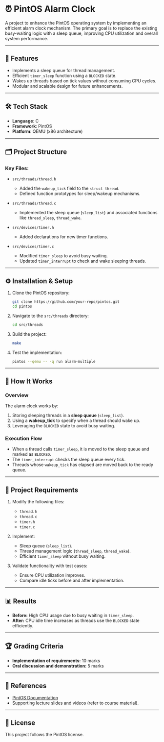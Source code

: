 # ⏰ **PintOS Alarm Clock**  

A project to enhance the PintOS operating system by implementing an efficient alarm clock mechanism. The primary goal is to replace the existing busy-waiting logic with a sleep queue, improving CPU utilization and overall system performance.

---

## 🌟 **Features**
- Implements a sleep queue for thread management.
- Efficient `timer_sleep` function using a `BLOCKED` state.
- Wakes up threads based on tick values without consuming CPU cycles.
- Modular and scalable design for future enhancements.

---

## 🛠 **Tech Stack**
- **Language**: C  
- **Framework**: PintOS  
- **Platform**: QEMU (x86 architecture)  

---

## 🗂 **Project Structure**
### Key Files:
- `src/threads/thread.h`  
  - Added the `wakeup_tick` field to the `struct thread`.  
  - Defined function prototypes for sleep/wakeup mechanisms.  

- `src/threads/thread.c`  
  - Implemented the sleep queue (`sleep_list`) and associated functions like `thread_sleep`, `thread_wake`.  

- `src/devices/timer.h`  
  - Added declarations for new timer functions.  

- `src/devices/timer.c`  
  - Modified `timer_sleep` to avoid busy waiting.  
  - Updated `timer_interrupt` to check and wake sleeping threads.  

---

## ⚙️ **Installation & Setup**
1. Clone the PintOS repository:
   ```bash
   git clone https://github.com/your-repo/pintos.git
   cd pintos
   ```

2. Navigate to the `src/threads` directory:
   ```bash
   cd src/threads
   ```

3. Build the project:
   ```bash
   make
   ```

4. Test the implementation:
   ```bash
   pintos --qemu -- -q run alarm-multiple
   ```

---

## 🚀 **How It Works**
### **Overview**
The alarm clock works by:
1. Storing sleeping threads in a **sleep queue** (`sleep_list`).
2. Using a **wakeup_tick** to specify when a thread should wake up.
3. Leveraging the `BLOCKED` state to avoid busy waiting.

### **Execution Flow**
- When a thread calls `timer_sleep`, it is moved to the sleep queue and marked as `BLOCKED`.
- The `timer_interrupt` checks the sleep queue every tick.
- Threads whose `wakeup_tick` has elapsed are moved back to the ready queue.

---

## 📝 **Project Requirements**
1. Modify the following files:
   - `thread.h`
   - `thread.c`
   - `timer.h`
   - `timer.c`
2. Implement:
   - Sleep queue (`sleep_list`).
   - Thread management logic (`thread_sleep`, `thread_wake`).
   - Efficient `timer_sleep` without busy waiting.

3. Validate functionality with test cases:
   - Ensure CPU utilization improves.
   - Compare idle ticks before and after implementation.

---

## 📊 **Results**
- **Before:** High CPU usage due to busy waiting in `timer_sleep`.  
- **After:** CPU idle time increases as threads use the `BLOCKED` state efficiently.  

---

## 🏆 **Grading Criteria**
- **Implementation of requirements:** 10 marks  
- **Oral discussion and demonstration:** 5 marks  

---

## 📌 **References**
- [PintOS Documentation](https://web.stanford.edu/class/cs140/projects/pintos/pintos_1.html)  
- Supporting lecture slides and videos (refer to course material).  

---

## 📄 **License**
This project follows the PintOS license.
